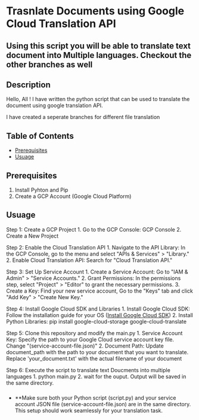 # Trasnlate Documents using Google Cloud Translation API

## Using this script you will be able to translate text document into Multiple languages. Checkout the other branches as well

## Description
Hello, All ! I have written the python script that can be used to translate the document using google translation API.

I have created a seperate branches for different file translation

## Table of Contents

- [Prerequisites](#prerequisites)
- [Usuage](#usuage)


## Prerequisites
1. Install Pyhton and Pip
2. Create a GCP Account (Google Cloud Platform)

## Usuage
Step 1: Create a GCP Project
    1. Go to the GCP Console: GCP Console
    2. Create a New Project

Step 2: Enable the Cloud Translation API
    1. Navigate to the API Library: In the GCP Console, go to the menu and select "APIs & Services" > "Library."
    2. Enable Cloud Translation API: Search for "Cloud Translation API."

Step 3: Set Up Service Account
    1. Create a Service Account: Go to "IAM & Admin" > "Service Accounts."
    2. Grant Permissions: In the permissions step, select "Project" > "Editor" to grant the necessary permissions.
    3. Create a Key: Find your new service account, Go to the "Keys" tab and click "Add Key" > "Create New Key."

Step 4: Install Google Cloud SDK and Libraries
    1. Install Google Cloud SDK: Follow the installation guide for your OS ([Install Google Cloud SDK](https://cloud.google.com/sdk/docs/install))
    2. Install Python Libraries: pip install google-cloud-storage google-cloud-translate

Step 5: Clone this repository and modify the main.py
    1. Service Account Key: Specify the path to your Google Cloud service account key file. Change "(service-account-file.json)"
    2. Document Path: Update document_path with the path to your document that you want to translate. Replace 'your_document.txt' with the actual filename of your document

Step 6: Execute the script to translate text Doucments into multiple languages
    1. python main.py
    2. wait for the ouput. Output will be saved in the same directory.

### 
- **Make sure both your Python script (script.py) and your service account JSON file (service-account-file.json) are in the same directory. This setup should work seamlessly for your translation task.

